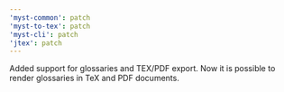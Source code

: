 ```yaml
---
'myst-common': patch
'myst-to-tex': patch
'myst-cli': patch
'jtex': patch
---
```


Added support for glossaries and TEX/PDF export. Now it is possible to render glossaries in TeX and PDF documents.

